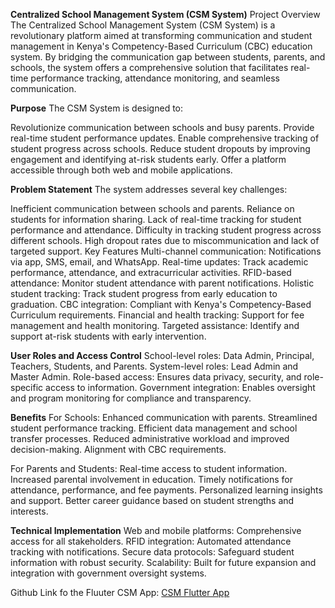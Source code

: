**Centralized School Management System (CSM System)**
Project Overview
The Centralized School Management System (CSM System) is a revolutionary platform aimed at transforming communication and student management in Kenya's Competency-Based Curriculum (CBC) education system. By bridging the communication gap between students, parents, and schools, the system offers a comprehensive solution that facilitates real-time performance tracking, attendance monitoring, and seamless communication.

**Purpose**
The CSM System is designed to:

Revolutionize communication between schools and busy parents.
Provide real-time student performance updates.
Enable comprehensive tracking of student progress across schools.
Reduce student dropouts by improving engagement and identifying at-risk students early.
Offer a platform accessible through both web and mobile applications.

**Problem Statement**
The system addresses several key challenges:

Inefficient communication between schools and parents.
Reliance on students for information sharing.
Lack of real-time tracking for student performance and attendance.
Difficulty in tracking student progress across different schools.
High dropout rates due to miscommunication and lack of targeted support.
Key Features
Multi-channel communication: Notifications via app, SMS, email, and WhatsApp.
Real-time updates: Track academic performance, attendance, and extracurricular activities.
RFID-based attendance: Monitor student attendance with parent notifications.
Holistic student tracking: Track student progress from early education to graduation.
CBC integration: Compliant with Kenya's Competency-Based Curriculum requirements.
Financial and health tracking: Support for fee management and health monitoring.
Targeted assistance: Identify and support at-risk students with early intervention.

**User Roles and Access Control**
School-level roles: Data Admin, Principal, Teachers, Students, and Parents.
System-level roles: Lead Admin and Master Admin.
Role-based access: Ensures data privacy, security, and role-specific access to information.
Government integration: Enables oversight and program monitoring for compliance and transparency.

**Benefits**
For Schools:
Enhanced communication with parents.
Streamlined student performance tracking.
Efficient data management and school transfer processes.
Reduced administrative workload and improved decision-making.
Alignment with CBC requirements.

For Parents and Students:
Real-time access to student information.
Increased parental involvement in education.
Timely notifications for attendance, performance, and fee payments.
Personalized learning insights and support.
Better career guidance based on student strengths and interests.

**Technical Implementation**
Web and mobile platforms: Comprehensive access for all stakeholders.
RFID integration: Automated attendance tracking with notifications.
Secure data protocols: Safeguard student information with robust security.
Scalability: Built for future expansion and integration with government oversight systems.

Github Link fo the Fluuter CSM App: [CSM Flutter App](https://github.com/GenioustaWiz/csm_flutter_app)


